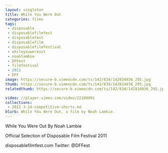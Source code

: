 ```yaml
---
layout: singleton
title: While You Were Out
categories: films
tags:
 - disposable
 - disposablefilmfest
 - disposablefest
 - disposablefilm
 - disposablefilmfestival
 - whileyouwereout
 - noahlambie
 - DFFest
 - filmfestival
 - 2011
 - DFF
image: https://secure-b.vimeocdn.com/ts/142/834/142834036_295.jpg
thumb: https://secure-b.vimeocdn.com/ts/142/834/142834036_295.jpg
relatedthumb: https://secure-b.vimeocdn.com/ts/142/834/142834036_295.jpg

video: //player.vimeo.com/video/22108891
collections:
 - 2011-3-24-competitive-shorts.md
blurb: While You Were Out, a film by Noah Lambie.
---
```


While You Were Out
By Noah Lambie

Official Selection of Disposable Film Festival 2011

disposablefilmfest.com
Twitter: @DFFest